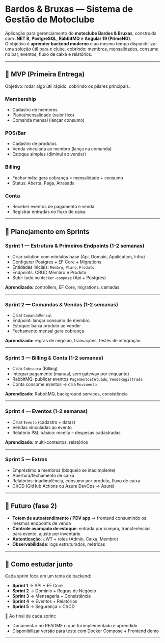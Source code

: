 # Bardos & Bruxas — Sistema de Gestão de Motoclube

Aplicação para gerenciamento do **motoclube Bardos & Bruxas**, construída com **.NET 8**, **PostgreSQL**, **RabbitMQ** e **Angular 19 (PrimeNG)**.  
O objetivo é **aprender backend moderno** e ao mesmo tempo disponibilizar uma solução útil para o clube, cobrindo: membros, mensalidades, consumo no bar, eventos, fluxo de caixa e relatórios.

---

## 🎯 MVP (Primeira Entrega)

Objetivo: rodar algo útil rápido, cobrindo os pilares principais.

### **Membership**
- Cadastro de membros  
- Plano/mensalidade (valor fixo)  
- Comanda mensal (lançar consumo)  

### **POS/Bar**
- Cadastro de produtos  
- Venda vinculada ao membro (lança na comanda)  
- Estoque simples (diminui ao vender)  

### **Billing**
- Fechar mês: gera cobrança = mensalidade + consumo  
- Status: Aberta, Paga, Atrasada  

### **Conta**
- Receber eventos de pagamento e venda  
- Registrar entradas no fluxo de caixa  

---

## 📅 Planejamento em Sprints

### **Sprint 1 — Estrutura & Primeiros Endpoints (1-2 semanas)**
- Criar solution com módulos base (Api, Domain, Application, Infra)  
- Configurar Postgres + EF Core + Migrations  
- Entidades iniciais: `Membro`, `Plano`, `Produto`  
- Endpoints: CRUD Membro e Produto  
- Subir tudo no `docker-compose` (Api + Postgres)  

**Aprendizado:** controllers, EF Core, migrations, camadas  

---

### **Sprint 2 — Comandas & Vendas (1-2 semanas)**
- Criar `ComandaMensal`  
- Endpoint: lançar consumo de membro  
- Estoque: baixa produto ao vender  
- Fechamento mensal gera cobrança  

**Aprendizado:** regras de negócio, transações, testes de integração  

---

### **Sprint 3 — Billing & Conta (1-2 semanas)**
- Criar `Cobranca` (Billing)  
- Integrar pagamento (manual, sem gateway por enquanto)  
- RabbitMQ: publicar eventos `PagamentoEfetuado`, `VendaRegistrada`  
- Conta consome eventos → cria `Movimento`  

**Aprendizado:** RabbitMQ, background services, consistência  

---

### **Sprint 4 — Eventos (1-2 semanas)**
- Criar `Evento` (cadastro + datas)  
- Vendas vinculadas ao evento  
- Relatório P&L básico: receita – despesas cadastradas  

**Aprendizado:** multi-contextos, relatórios  

---

### **Sprint 5 — Extras**
- Empréstimo a membros (bloqueio se inadimplente)  
- Abertura/fechamento de caixa  
- Relatórios: inadimplência, consumo por produto, fluxo de caixa  
- CI/CD (GitHub Actions ou Azure DevOps → Azure)  

---

## 🔮 Futuro (fase 2)

- **Totem de autoatendimento / PDV app** → frontend consumindo os mesmos endpoints de venda  
- **Controle avançado de estoque**: entrada por compra, transferências para evento, ajuste por inventário  
- **Autenticação**: JWT + roles (Admin, Caixa, Membro)  
- **Observabilidade**: logs estruturados, métricas  

---

## 📖 Como estudar junto

Cada sprint foca em um tema de backend:

- **Sprint 1** → API + EF Core  
- **Sprint 2** → Domínio + Regras de Negócio  
- **Sprint 3** → Mensageria + Consistência  
- **Sprint 4** → Eventos + Relatórios  
- **Sprint 5** → Segurança + CI/CD  

📌 Ao final de cada sprint:  
- Documentar no README o que foi implementado e aprendido  
- Disponibilizar versão para teste com Docker Compose + Frontend demo  

---
